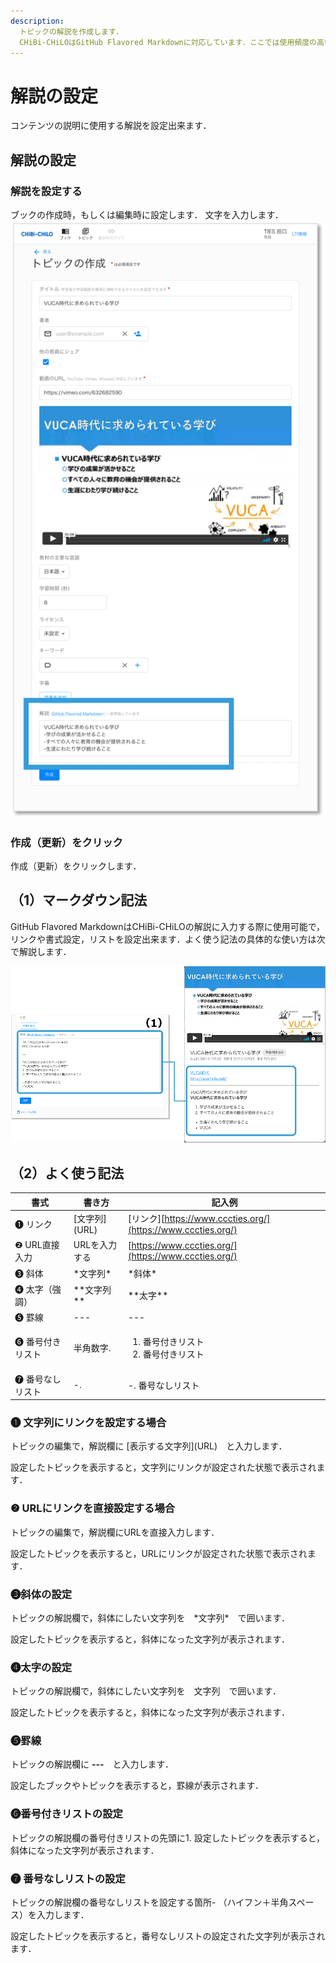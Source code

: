 ```yaml
---
description:
  トピックの解説を作成します．
  CHiBi-CHiLOはGitHub Flavored Markdownに対応しています．ここでは使用頻度の高いリンク・罫線・斜体・太字（強調）・番号付きリスト・番号なしリストの設定方法を紹介します．
---
```


# 解説の設定
コンテンツの説明に使用する解説を設定出来ます．

## 解説の設定

### 解説を設定する
ブックの作成時，もしくは編集時に設定します．
文字を入力します．
![](<../../.gitbook/assets/image (472).png>)

### 作成（更新）をクリック
作成（更新）をクリックします．

## （1）マークダウン記法

GitHub Flavored MarkdownはCHiBi-CHiLOの解説に入力する際に使用可能で，リンクや書式設定，リストを設定出来ます．よく使う記法の具体的な使い方は次で解説します．

![](<../../.gitbook/assets/image (269).png>)

## （2）よく使う記法

| 書式        | 書き方          | 記入例                                                        |
| --------- | ------------ | ---------------------------------------------------------- |
| ❶ リンク     | \[文字列]\(URL) | \[リンク][https://www.cccties.org/](https://www.cccties.org/) |
| ❷ URL直接入力  | URLを入力する     | [https://www.cccties.org/](https://www.cccties.org/)       |
| ❸ 斜体      | \*文字列\*      | \*斜体\*                                                     |
| ❹ 太字（強調）  | \*\*文字列\*\*  | \*\*太字\*\*                                                 |
| ❺ 罫線      | ---          | ---                                                        |
| ❻ 番号付きリスト | 半角数字.        | <ol><li>番号付きリスト</li><li>番号付きリスト</li></ol>                  |
| ❼ 番号なしリスト | -.           | -. 番号なしリスト                                                 |

### ❶ 文字列にリンクを設定する場合

トピックの編集で，解説欄に \[表示する文字列]\(URL)　と入力します．

設定したトピックを表示すると，文字列にリンクが設定された状態で表示されます．

### ❷ URLにリンクを直接設定する場合

トピックの編集で，解説欄にURLを直接入力します．

設定したトピックを表示すると，URLにリンクが設定された状態で表示されます．

### ❸斜体の設定

トピックの解説欄で，斜体にしたい文字列を　\*文字列\*　で囲います．

&#x20;設定したトピックを表示すると，斜体になった文字列が表示されます．

### ❹太字の設定

トピックの解説欄で，斜体にしたい文字列を　文字列　で囲います．&#x20;

設定したトピックを表示すると，斜体になった文字列が表示されます．

### ❺罫線

トピックの解説欄に **---**　と入力します．

設定したブックやトピックを表示すると，罫線が表示されます．

### ❻番号付きリストの設定

トピックの解説欄の番号付きリストの先頭に1. 設定したトピックを表示すると，斜体になった文字列が表示されます．

### ❼ 番号なしリストの設定

トピックの解説欄の番号なしリストを設定する箇所- （ハイフン＋半角スペース）を入力します．

設定したトピックを表示すると，番号なしリストの設定された文字列が表示されます．

